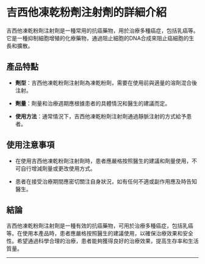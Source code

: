 # 吉西他凍乾粉劑注射劑的詳細介紹
吉西他凍乾粉劑注射劑是一種常用的抗癌藥物，用於治療多種癌症，包括乳癌等。它是一種抑制細胞增殖的化療藥物，通過阻止細胞的DNA合成來阻止癌細胞的生長和擴散。
## 產品特點
- **劑型**：吉西他凍乾粉劑注射劑為凍乾粉劑，需要在使用前與適量的溶劑混合後注射。
- **劑量**：劑量和治療週期應根據患者的具體情況和醫生的建議而定。
- **使用方法**：通常情況下，吉西他凍乾粉劑注射劑通過靜脈注射的方式給予患者。
## 使用注意事項
- 在使用吉西他凍乾粉劑注射劑時，患者應嚴格按照醫生的建議和劑量使用，不可自行增減劑量或更改使用方式。
- 患者在接受治療期間應密切關注自身狀況，如有任何不適或副作用應及時告知醫生。
## 結論
吉西他凍乾粉劑注射劑是一種有效的抗癌藥物，可用於治療多種癌症，包括乳癌等。在使用本產品時，患者應嚴格按照醫生的建議使用，以確保治療效果和安全性。希望通過科學合理的治療，患者能夠獲得良好的治療效果，提高生存率和生活質量。
---